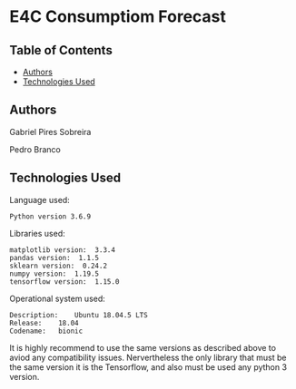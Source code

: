 # E4C Consumptiom Forecast

## Table of Contents
* [Authors](#authors)
* [Technologies Used](#technologies-used)

## Authors
Gabriel Pires Sobreira 

Pedro Branco

## Technologies Used

Language used:

    Python version 3.6.9

Libraries used:

    matplotlib version:  3.3.4
    pandas version:  1.1.5
    sklearn version:  0.24.2
    numpy version:  1.19.5
    tensorflow version:  1.15.0

Operational system used:

    Description:	Ubuntu 18.04.5 LTS
    Release:	18.04
    Codename:	bionic

It is highly recommend to use the same versions as described above to aviod any compatibility issues. Nervertheless the only library that must be the same version it is the Tensorflow, and also must be used any python 3 version.  

